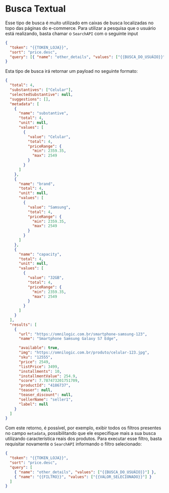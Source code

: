 # Busca Textual

Esse tipo de busca é muito utilizado em caixas de busca localizadas no topo das páginas do e-commerce. Para utilizar a pesquisa que o usuário está realizando, basta chamar o `SearchAPI` com o seguinte input

```json
{
  "token": "{{TOKEN_LOJA}}",
  "sort": "price.desc",
  "query": [{ "name": "other_details", "values": ["{{BUSCA_DO_USUÁIO}}"] }]
}
```

Esta tipo de busca irá retornar um payload no seguinte formato:

```json
{
  "total": 4,
  "substantives": ["Celular"],
  "selectedSubstantive": null,
  "suggestions": [],
  "metadata": [
    {
      "name": "substantive",
      "total": 4,
      "unit": null,
      "values": [
        {
          "value": "Celular",
          "total": 4,
          "priceRange": {
            "min": 2359.35,
            "max": 2549
          }
        }
      ]
    },
    {
      "name": "brand",
      "total": 4,
      "unit": null,
      "values": [
        {
          "value": "Samsung",
          "total": 4,
          "priceRange": {
            "min": 2359.35,
            "max": 2549
          }
        }
      ]
    },
    {
      "name": "capacity",
      "total": 4,
      "unit": null,
      "values": [
        {
          "value": "32GB",
          "total": 4,
          "priceRange": {
            "min": 2359.35,
            "max": 2549
          }
        }
      ]
    }
  ],
  "results": [
    {
      "url": "https://omnilogic.com.br/smartphone-samsung-123",
      "name": "Smartphone Samsung Galaxy S7 Edge",

      "available": true,
      "img": "https://omnilogic.com.br/produto/celular-123.jpg",
      "sku": "12555",
      "price": 2549,
      "listPrice": 3499,
      "installments": 10,
      "installmentValue": 254.9,
      "score": 7.787473201751709,
      "productId": "4186737",
      "teaser": null,
      "teaser_discount": null,
      "sellerName": "seller1",
      "label": null
    }
  ]
}
```

Com este retorno, é possível, por exemplo, exibir todos os filtros presentes no campo `metadata`, possibilitando que ele especifique mais a sua busca utilizando característica reais dos produtos. Para executar esse filtro, basta requisitar novamente o `SearchAPI` informando o filtro selecionado:

```json
{
  "token": "{{TOKEN_LOJA}}",
  "sort": "price.desc",
  "query": [
    { "name": "other_details", "values": ["{{BUSCA_DO_USUÁIO}}"] },
    { "name": "{{FILTRO}}", "values": ["{{VALOR_SELECIONADO}}"] }
  ]
}
```

